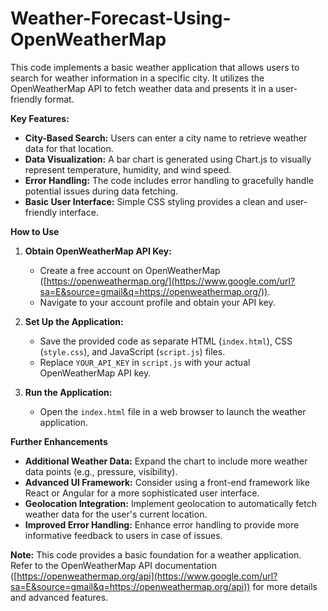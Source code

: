 # Weather-Forecast-Using-OpenWeatherMap
This code implements a basic weather application that allows users to search for weather information in a specific city. It utilizes the OpenWeatherMap API to fetch weather data and presents it in a user-friendly format.

**Key Features:**
  - **City-Based Search:** Users can enter a city name to retrieve weather data for that location.
  - **Data Visualization:** A bar chart is generated using Chart.js to visually represent temperature, humidity, and wind speed.
  - **Error Handling:** The code includes error handling to gracefully handle potential issues during data fetching.
  - **Basic User Interface:** Simple CSS styling provides a clean and user-friendly interface.

**How to Use**
1.  **Obtain OpenWeatherMap API Key:**
      - Create a free account on OpenWeatherMap ([https://openweathermap.org/](https://www.google.com/url?sa=E&source=gmail&q=https://openweathermap.org/)).
      - Navigate to your account profile and obtain your API key.

2.  **Set Up the Application:**
      - Save the provided code as separate HTML (`index.html`), CSS (`style.css`), and JavaScript (`script.js`) files.
      - Replace `YOUR_API_KEY` in `script.js` with your actual OpenWeatherMap API key.

3.  **Run the Application:**
      - Open the `index.html` file in a web browser to launch the weather application.

**Further Enhancements**
  - **Additional Weather Data:** Expand the chart to include more weather data points (e.g., pressure, visibility).
  - **Advanced UI Framework:** Consider using a front-end framework like React or Angular for a more sophisticated user interface.
  - **Geolocation Integration:** Implement geolocation to automatically fetch weather data for the user's current location.
  - **Improved Error Handling:** Enhance error handling to provide more informative feedback to users in case of issues.

**Note:**
This code provides a basic foundation for a weather application. Refer to the OpenWeatherMap API documentation ([https://openweathermap.org/api](https://www.google.com/url?sa=E&source=gmail&q=https://openweathermap.org/api)) for more details and advanced features.
